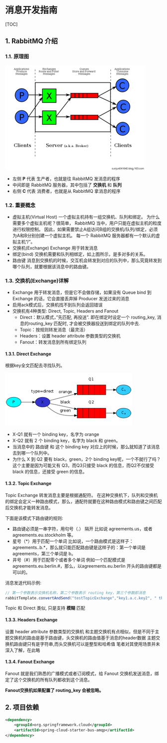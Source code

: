 # 消息开发指南

[TOC]

## 1. RabbitMQ 介绍

### 1.1. 原理图

![RabbitMQ原理图](RabbitMQ原理图.png)

- 左侧 **P** 代表 生产者，也就是往 RabbitMQ 发消息的程序
- 中间即是 RabbitMQ 服务器，其中包括了 **交换机** 和 **队列**
- 右侧 **C** 代表 消费者，也就是从 RabbitMQ 拿消息的程序

### 1.2. 重要概念

- 虚拟主机(Virtual Host)
  一个虚拟主机持有一组交换机、队列和绑定。
  为什么需要多个虚拟主机呢？很简单， RabbitMQ 当中，用户只能在虚拟主机的粒度进行权限控制。 因此，如果需要禁止A组访问B组的交换机/队列/绑定，必须为A和B分别创建一个虚拟主机。
  每一个 RabbitMQ 服务器都有一个默认的虚拟主机“/”。
- 交换机(Exchange)
  Exchange 用于转发消息
- 绑定(bind)
  交换机需要和队列相绑定，如上图所示，是多对多的关系。
- 路由键
  消息到交换机的时候，交互机会转发到对应的队列中，那么究竟转发到哪个队列，就要根据该消息中的路由键。

### 1.3. 交换机(Exchange)详解

- Exchange 用于转发消息，但是它不会做存储，如果没有 Queue bind 到 Exchange 的话，它会直接丢弃掉 Producer 发送过来的消息
- 启用ack模式后，交换机找不到队列会返回错误
- 交换机有4种类型: Direct, Topic, Headers and Fanout
  - Direct：默认模式，”先匹配, 再投送”. 即在绑定时设定一个 routing_key, 消息的routing_key 匹配时, 才会被交换器投送到绑定的队列中去.
  - Topic：按规则转发消息（最灵活）
  - Headers：设置 header attribute 参数类型的交换机
  - Fanout：转发消息到所有绑定队列

#### 1.3.1. Direct Exchange

根据key全文匹配去寻找队列。

![RabbitMQ交换机Direct模式](RabbitMQ交换机Direct模式.png)

- X-Q1 就有一个 binding key，名字为 orange
- X-Q2 就有 2 个 binding key，名字为 black 和 green。
- 当消息中的 路由键 和 这个 binding key 对应上的时候，那么就知道了该消息去到哪一个队列中。
- 为什么 X 到 Q2 要有 black，green，2个 binding key呢，一个不就行了吗？
  这个主要是因为可能又有 Q3，而Q3只接受 black 的信息，而Q2不仅接受black 的信息，还接受 green 的信息。

#### 1.3.2. Topic Exchange

Topic Exchange 转发消息主要是根据通配符。
在这种交换机下，队列和交换机的绑定会定义一种路由模式，那么，通配符就要在这种路由模式和路由键之间匹配后交换机才能转发消息。

下面是该模式下路由键的规则:

- 路由键必须是一串字符，用句号（.） 隔开
  比如说 agreements.us，或者 agreements.eu.stockholm 等。
- 星号（\*）用于匹配一个单词
  比如说，一个路由模式是这样子：agreements..b.*，那么就只能匹配路由键是这样子的：第一个单词是 agreements，第三个单词是 b。
- 井号（#）用于匹配零个或者多个单词
  例如一个匹配模式是 agreements.eu.berlin.#，那么，以agreements.eu.berlin 开头的路由键都是可以的。

消息发送代码示例:

```java
// 第一个参数表示交换机名称，第二个参数表示 routing key，第三个参数即消息
rabbitTemplate.convertAndSend("testTopicExchange","key1.a.c.key2", " this is  RabbitMQ!");
```

Topic 和 Direct 类似, 只是支持 **模糊** 匹配

#### 1.3.3. Headers Exchange

设置 header attribute 参数类型的交换机
和主题交换机有点相似，但是不同于主题交换机的路由是基于路由键，头交换机的路由值基于消息的header数据
主题交换机路由键只有是字符串,而头交换机可以是整型和哈希值
笔者对其使用场景并未深入了解，在此略

#### 1.3.4. Fanout Exchange

Fanout 就是我们熟悉的广播模式或者订阅模式，给 Fanout 交换机发送消息，绑定了这个交换机的所有队列都收到这个消息。

**Fanout交换机如果配置了 routing_key 会被忽略。**

## 2. 项目依赖

```xml
<dependency>
    <groupId>org.springframework.cloud</groupId>
    <artifactId>spring-cloud-starter-bus-amqp</artifactId>
</dependency>
```
